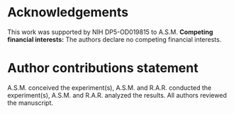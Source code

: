 # Acknowledgements

This work was supported by NIH DP5-OD019815 to A.S.M. **Competing financial interests:** The authors declare no competing financial interests.

# Author contributions statement

A.S.M. conceived the experiment(s),  A.S.M. and R.A.R. conducted the experiment(s), A.S.M. and R.A.R. analyzed the results.  All authors reviewed the manuscript.
